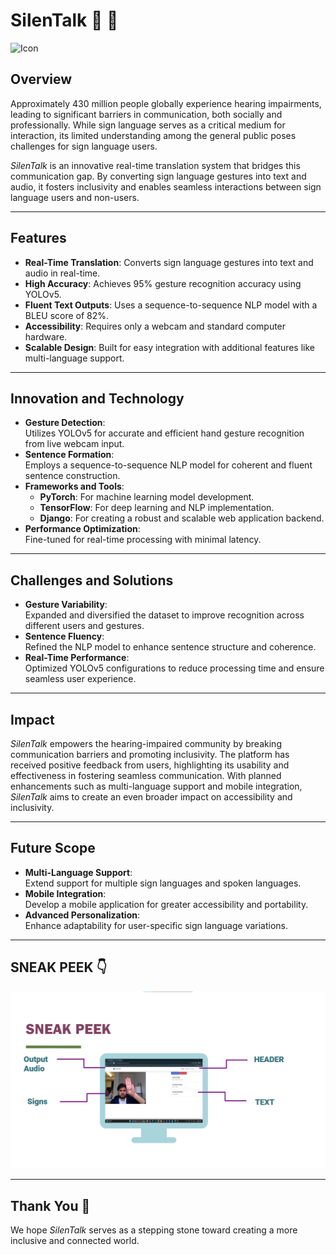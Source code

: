 # **SilenTalk** :wave: :love_you_gesture:

![Icon](https://github.com/user-attachments/assets/5790484d-6158-4029-b2c6-8954db1b018f)

## **Overview**
Approximately 430 million people globally experience hearing impairments, leading to significant barriers in communication, both socially and professionally. While sign language serves as a critical medium for interaction, its limited understanding among the general public poses challenges for sign language users.

*SilenTalk* is an innovative real-time translation system that bridges this communication gap. By converting sign language gestures into text and audio, it fosters inclusivity and enables seamless interactions between sign language users and non-users.

---

## **Features**
- **Real-Time Translation**: Converts sign language gestures into text and audio in real-time.
- **High Accuracy**: Achieves 95% gesture recognition accuracy using YOLOv5.
- **Fluent Text Outputs**: Uses a sequence-to-sequence NLP model with a BLEU score of 82%.
- **Accessibility**: Requires only a webcam and standard computer hardware.
- **Scalable Design**: Built for easy integration with additional features like multi-language support.

---

## **Innovation and Technology**
- **Gesture Detection**:  
   Utilizes YOLOv5 for accurate and efficient hand gesture recognition from live webcam input.
- **Sentence Formation**:  
   Employs a sequence-to-sequence NLP model for coherent and fluent sentence construction.
- **Frameworks and Tools**:  
   - **PyTorch**: For machine learning model development.
   - **TensorFlow**: For deep learning and NLP implementation.
   - **Django**: For creating a robust and scalable web application backend.
- **Performance Optimization**:  
   Fine-tuned for real-time processing with minimal latency.

---

## **Challenges and Solutions**
- **Gesture Variability**:  
   Expanded and diversified the dataset to improve recognition across different users and gestures.
- **Sentence Fluency**:  
   Refined the NLP model to enhance sentence structure and coherence.
- **Real-Time Performance**:  
   Optimized YOLOv5 configurations to reduce processing time and ensure seamless user experience.

---

## **Impact**
*SilenTalk* empowers the hearing-impaired community by breaking communication barriers and promoting inclusivity. The platform has received positive feedback from users, highlighting its usability and effectiveness in fostering seamless communication. With planned enhancements such as multi-language support and mobile integration, *SilenTalk* aims to create an even broader impact on accessibility and inclusivity.

---

## **Future Scope**
- **Multi-Language Support**:  
   Extend support for multiple sign languages and spoken languages.
- **Mobile Integration**:  
   Develop a mobile application for greater accessibility and portability.
- **Advanced Personalization**:  
   Enhance adaptability for user-specific sign language variations.

---

## **SNEAK PEEK** :point_down:
![Sneak Peek](https://github.com/LalithChoudharyG/SilenTalk/blob/main/SNEAKPEEK/SP-1.png)

---

## **Thank You 💙**
We hope *SilenTalk* serves as a stepping stone toward creating a more inclusive and connected world.

